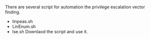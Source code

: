 There are several script for automation the privilege escalation  vector finding.
- linpeas.sh
- LinEnum.sh
- lse.sh
  Downlaod the script and use it.
